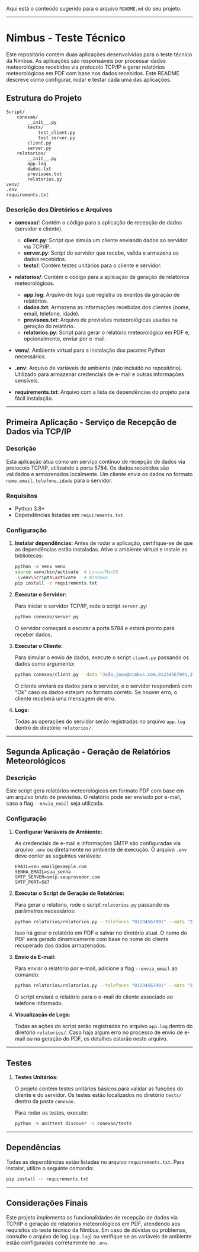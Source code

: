 Aqui está o conteúdo sugerido para o arquivo `README.md` do seu projeto:

---

# Nimbus - Teste Técnico

Este repositório contém duas aplicações desenvolvidas para o teste técnico da Nimbus. As aplicações são responsáveis por processar dados meteorológicos recebidos via protocolo TCP/IP e gerar relatórios meteorológicos em PDF com base nos dados recebidos. Este README descreve como configurar, rodar e testar cada uma das aplicações.

## Estrutura do Projeto

```
Script/
    conexao/
        __init__.py
        tests/
            test_client.py
            test_server.py
        client.py
        server.py
    relatorios/
        __init__.py
        app.log
        dados.txt
        previsoes.txt
        relatorios.py
venv/
.env
requirements.txt
```

### Descrição dos Diretórios e Arquivos
- **conexao/**: Contém o código para a aplicação de recepção de dados (servidor e cliente).
  - **client.py**: Script que simula um cliente enviando dados ao servidor via TCP/IP.
  - **server.py**: Script do servidor que recebe, valida e armazena os dados recebidos.
  - **tests/**: Contém testes unitários para o cliente e servidor.
  
- **relatorios/**: Contém o código para a aplicação de geração de relatórios meteorológicos.
  - **app.log**: Arquivo de logs que registra os eventos da geração de relatórios.
  - **dados.txt**: Armazena as informações recebidas dos clientes (nome, email, telefone, idade).
  - **previsoes.txt**: Arquivo de previsões meteorológicas usadas na geração do relatório.
  - **relatorios.py**: Script para gerar o relatório meteorológico em PDF e, opcionalmente, enviar por e-mail.

- **venv/**: Ambiente virtual para a instalação dos pacotes Python necessários.
- **.env**: Arquivo de variáveis de ambiente (não incluído no repositório). Utilizado para armazenar credenciais de e-mail e outras informações sensíveis.
- **requirements.txt**: Arquivo com a lista de dependências do projeto para fácil instalação.

---

## Primeira Aplicação - Serviço de Recepção de Dados via TCP/IP

### Descrição

Esta aplicação atua como um serviço contínuo de recepção de dados via protocolo TCP/IP, utilizando a porta 5784. Os dados recebidos são validados e armazenados localmente. Um cliente envia os dados no formato `nome,email,telefone,idade` para o servidor.

### Requisitos

- Python 3.8+
- Dependências listadas em `requirements.txt`

### Configuração

1. **Instalar dependências:**
   Antes de rodar a aplicação, certifique-se de que as dependências estão instaladas. Ative o ambiente virtual e instale as bibliotecas:

   ```bash
   python -m venv venv
   source venv/bin/activate  # Linux/MacOS
   .\venv\Scripts\activate   # Windows
   pip install -r requirements.txt
   ```

2. **Executar o Servidor:**

   Para iniciar o servidor TCP/IP, rode o script `server.py`:

   ```bash
   python conexao/server.py
   ```

   O servidor começará a escutar a porta 5784 e estará pronto para receber dados.

3. **Executar o Cliente:**

   Para simular o envio de dados, execute o script `client.py` passando os dados como argumento:

   ```bash
   python conexao/client.py --data "João,joao@nimbus.com,01234567891,30"
   ```

   O cliente enviará os dados para o servidor, e o servidor responderá com "Ok" caso os dados estejam no formato correto. Se houver erro, o cliente receberá uma mensagem de erro.

4. **Logs:**

   Todas as operações do servidor serão registradas no arquivo `app.log` dentro do diretório `relatorios/`.

---

## Segunda Aplicação - Geração de Relatórios Meteorológicos

### Descrição

Este script gera relatórios meteorológicos em formato PDF com base em um arquivo bruto de previsões. O relatório pode ser enviado por e-mail, caso a flag `--envia_email` seja utilizada.

### Configuração

1. **Configurar Variáveis de Ambiente:**

   As credenciais de e-mail e informações SMTP são configuradas via arquivo `.env` ou diretamente no ambiente de execução. O arquivo `.env` deve conter as seguintes variáveis:

   ```
   EMAIL=seu_email@example.com
   SENHA_EMAIL=sua_senha
   SMTP_SERVER=smtp.seuprovedor.com
   SMTP_PORT=587
   ```

2. **Executar o Script de Geração de Relatórios:**

   Para gerar o relatório, rode o script `relatorios.py` passando os parâmetros necessários:

   ```bash
   python relatorios/relatorios.py --telefones "01234567891" --data "2024-01-01T00:00" --bruto "relatorios/previsoes.txt"
   ```

   Isso irá gerar o relatório em PDF e salvar no diretório atual. O nome do PDF será gerado dinamicamente com base no nome do cliente recuperado dos dados armazenados.

3. **Envio de E-mail:**

   Para enviar o relatório por e-mail, adicione a flag `--envia_email` ao comando:

   ```bash
   python relatorios/relatorios.py --telefones "01234567891" --data "2024-01-01T00:00" --bruto "relatorios/previsoes.txt" --envia_email
   ```

   O script enviará o relatório para o e-mail do cliente associado ao telefone informado.

4. **Visualização de Logs:**

   Todas as ações do script serão registradas no arquivo `app.log` dentro do diretório `relatorios/`. Caso haja algum erro no processo de envio de e-mail ou na geração do PDF, os detalhes estarão neste arquivo.

---

## Testes

1. **Testes Unitários:**

   O projeto contém testes unitários básicos para validar as funções do cliente e do servidor. Os testes estão localizados no diretório `tests/` dentro da pasta `conexao`.

   Para rodar os testes, execute:

   ```bash
   python -m unittest discover -s conexao/tests
   ```

---

## Dependências

Todas as dependências estão listadas no arquivo `requirements.txt`. Para instalar, utilize o seguinte comando:

```bash
pip install -r requirements.txt
```

---

## Considerações Finais

Este projeto implementa as funcionalidades de recepção de dados via TCP/IP e geração de relatórios meteorológicos em PDF, atendendo aos requisitos do teste técnico da Nimbus. Em caso de dúvidas ou problemas, consulte o arquivo de log (`app.log`) ou verifique se as variáveis de ambiente estão configuradas corretamente no `.env`.
